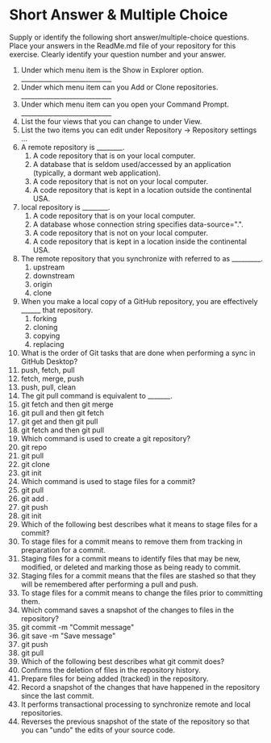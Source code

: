 # Short Answer & Multiple Choice
Supply or identify the following short answer/multiple-choice questions. Place your answers in the ReadMe.md file of your repository for this exercise. Clearly identify your question number and your answer.

1. Under which menu item is the Show in Explorer option. ____________________________
2. Under which menu item can you Add or Clone repositories. ____________________________
3. Under which menu item can you open your Command Prompt. ____________________________
4. List the four views that you can change to under View.
5. List the two items you can edit under Repository → Repository settings ...
6. A remote repository is ________.
   1. A code repository that is on your local computer.
   2. A database that is seldom used/accessed by an application (typically, a dormant web application).
   3. A code repository that is not on your local computer.
   4. A code repository that is kept in a location outside the continental USA.
7. local repository is ________.
   1. A code repository that is on your local computer.
   2. A database whose connection string specifies data-source=".".
   3. A code repository that is not on your local computer.
   4. A code repository that is kept in a location inside the continental USA.
8. The remote repository that you synchronize with referred to as _________.
   1. upstream
   2. downstream
   3. origin
   4. clone
9. When you make a local copy of a GitHub repository, you are effectively ______ that repository.
   1. forking
   2. cloning
   3. copying
   4. replacing
10. What is the order of Git tasks that are done when performing a sync in GitHub Desktop?
   1. push, fetch, pull
   2. fetch, merge, push
   3. push, pull, clean
11. The git pull command is equivalent to _______.
   1. git fetch and then git merge
   2. git pull and then git fetch
   3. git get and then git pull
   4. git fetch and then git pull
12. Which command is used to create a git repository?
   1. git repo
   2. git pull
   3. git clone
   4. git init
13. Which command is used to stage files for a commit?
   1. git pull
   2. git add .
   3. git push
   4. git init
14. Which of the following best describes what it means to stage files for a commit?
   1. To stage files for a commit means to remove them from tracking in preparation for a commit.
   2. Staging files for a commit means to identify files that may be new, modified, or deleted and marking those as being ready to commit.
   3. Staging files for a commit means that the files are stashed so that they will be remembered after performing a pull and push.
   4. To stage files for a commit means to change the files prior to committing them.
15. Which command saves a snapshot of the changes to files in the repository?
   1. git commit -m "Commit message"
   2. git save -m "Save message"
   3. git push
   4. git pull
16. Which of the following best describes what git commit does?
   1. Confirms the deletion of files in the repository history.
   2. Prepare files for being added (tracked) in the repository.
   3. Record a snapshot of the changes that have happened in the repository since the last commit.
   4. It performs transactional processing to synchronize remote and local repositories.
   5. Reverses the previous snapshot of the state of the repository so that you can "undo" the edits of your source code.

